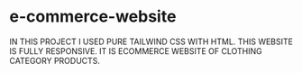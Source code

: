 # e-commerce-website
IN THIS PROJECT I USED PURE TAILWIND CSS WITH HTML. THIS WEBSITE IS FULLY RESPONSIVE. IT IS ECOMMERCE WEBSITE OF CLOTHING CATEGORY PRODUCTS.
